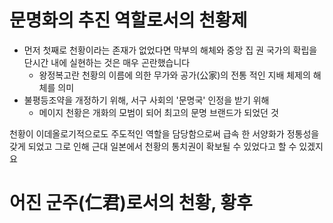 # 문명화의 추진 역할로서의 천황제
- 먼저 첫째로 천황이라는 존재가 없었다면 막부의 해체와 중앙 집 권 국가의 확립을 단시간 내에 실현하는 것은 매우 곤란했습니다
	- 왕정복고란 천황의 이름에 의한 무가와 공가(公家)의 전통 적인 지배 체제의 해체를 의미
- 불평등조약을 개정하기 위해, 서구 사회의 '문명국' 인정을 받기 위해
	- 메이지 천황은 개화의 모범이 되어 최고의 문명 브랜드가 되었던 것

천황이 이데올로기적으로도 주도적인 역할을 담당함으로써 급속 한 서양화가 정통성을 갖게 되었고 그로 인해 근대 일본에서 천황의 통치권이 확보될 수 있었다고 할 수 있겠지요
# 어진 군주(仁君)로서의 천황, 황후